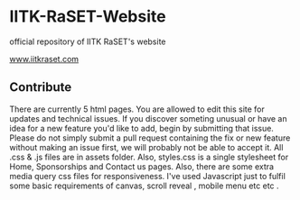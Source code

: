 # IITK-RaSET-Website
official repository of IITK RaSET's website

www.iitkraset.com

## Contribute

There are currently 5 html pages. You are allowed to edit this site for updates and technical issues. If you discover someting unusual or have an idea for a new feature you'd like to add, begin by submitting that issue. Please do not simply submit a pull request containing the fix or new feature without making an issue first, we will probably not be able to accept it. All .css & .js files are in assets folder. Also, styles.css is a single stylesheet for Home, Sponsorships and Contact us pages. Also, there are some extra media query css files for responsiveness. I've used Javascript just to fulfil some basic requirements of canvas, scroll reveal , mobile menu etc etc . 


